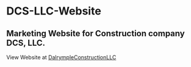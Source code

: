 # DCS-LLC-Website

## Marketing Website for Construction company DCS, LLC.

View Website at [DalrympleConstructionLLC](https://dalrympleconstructionllc.com/)

